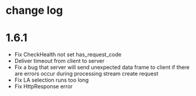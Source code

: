 change log
====

# 1.6.1

* Fix CheckHealth not set has_request_code
* Deliver timeout from client to server
* Fix a bug that server will send unexpected data frame to client if there are errors occur during processing stream create request
* Fix LA selection runs too long
* Fix HttpResponse error